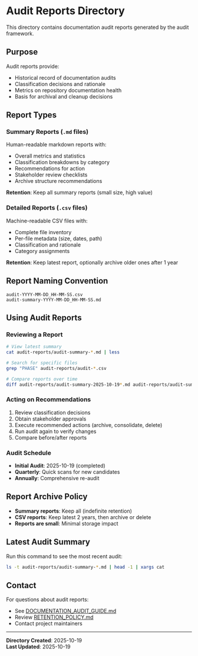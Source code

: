 # Audit Reports Directory

This directory contains documentation audit reports generated by the audit framework.

## Purpose

Audit reports provide:
- Historical record of documentation audits
- Classification decisions and rationale
- Metrics on repository documentation health
- Basis for archival and cleanup decisions

## Report Types

### Summary Reports (`.md` files)
Human-readable markdown reports with:
- Overall metrics and statistics
- Classification breakdowns by category
- Recommendations for action
- Stakeholder review checklists
- Archive structure recommendations

**Retention**: Keep all summary reports (small size, high value)

### Detailed Reports (`.csv` files)
Machine-readable CSV files with:
- Complete file inventory
- Per-file metadata (size, dates, path)
- Classification and rationale
- Category assignments

**Retention**: Keep latest report, optionally archive older ones after 1 year

## Report Naming Convention

```
audit-YYYY-MM-DD_HH-MM-SS.csv
audit-summary-YYYY-MM-DD_HH-MM-SS.md
```

## Using Audit Reports

### Reviewing a Report
```bash
# View latest summary
cat audit-reports/audit-summary-*.md | less

# Search for specific files
grep "PHASE" audit-reports/audit-*.csv

# Compare reports over time
diff audit-reports/audit-summary-2025-10-19*.md audit-reports/audit-summary-2026-01-15*.md
```

### Acting on Recommendations
1. Review classification decisions
2. Obtain stakeholder approvals
3. Execute recommended actions (archive, consolidate, delete)
4. Run audit again to verify changes
5. Compare before/after reports

### Audit Schedule
- **Initial Audit**: 2025-10-19 (completed)
- **Quarterly**: Quick scans for new candidates
- **Annually**: Comprehensive re-audit

## Report Archive Policy

- **Summary reports**: Keep all (indefinite retention)
- **CSV reports**: Keep latest 2 years, then archive or delete
- **Reports are small**: Minimal storage impact

## Latest Audit Summary

Run this command to see the most recent audit:
```bash
ls -t audit-reports/audit-summary-*.md | head -1 | xargs cat
```

## Contact

For questions about audit reports:
- See [DOCUMENTATION_AUDIT_GUIDE.md](../DOCUMENTATION_AUDIT_GUIDE.md)
- Review [RETENTION_POLICY.md](../docs/RETENTION_POLICY.md)
- Contact project maintainers

---
**Directory Created**: 2025-10-19  
**Last Updated**: 2025-10-19
